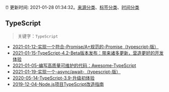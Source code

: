 :alarm_clock: 更新时间: 2021-01-28 01:34:32。[来源分类](../README.md)、[标签分类](../TAGS.md)、[时间分类](../TIMELINE.md)

## TypeScript


> 关键字：`TypeScript`



- [2021-01-12-实现一个符合-Promise/A+规范的-Promise（typescript-版）](https://www.ershicimi.com/p/026231038bc01324c6d1b34623b670d4) 
- [2021-01-15-TypeScript-4.2-Beta版本发布：带来诸多更新，营造更好的开发体验](https://www.ershicimi.com/p/14f91cc3686de58456888f2484722b71) 
- [2021-01-05-编写高质量可维护的代码：Awesome-TypeScript](https://www.ershicimi.com/p/0e0e4e00548bd0c316732a2a25594a04) 
- [2021-01-19-实现一个-async/await-（typescript-版）](https://www.ershicimi.com/p/b4672ec4e87f1079d21d9c490592542f) 
- [2020-05-14-TypeScript-3.9-升级初体验](https://www.ershicimi.com/p/735e621e01948c8458a4dea2cd00ba0f) 
- [2019-12-04-Node.js项目TypeScript改造指南](https://juejin.im/post/5de4867f51882573135415dd) 